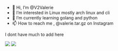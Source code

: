 - 👋 Hi, I’m @V2Valerie
- 👀 I’m interested in Linux mostly arch linux and cli
- 🌱 I’m currently learning golang and python
- 📫 How to reach me , @valerie.tar.gz on Instagram

I dont have much to add here

<a href="https://archlinux.org/download/"><img src="https://img.shields.io/badge/Arch%20Linux-1793D1?logo=arch-linux&logoColor=000000&style=for-the-badge"></a>
<a href="https://instagram.com/valerie.tar.gz"><img src="https://img.shields.io/badge/Instagram-E4405F?style=for-the-badge&logo=instagram&logoColor=white"></a>
